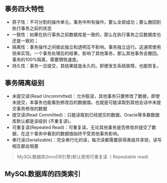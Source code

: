 ## 事务四大特性

- 原子性：不可分割的操作单元，事务中所有操作，要么全部成功；要么撤回到执行事务之前的状态
- 一致性：如果在执行事务之前数据库是一致的，那么在执行事务之后数据库也还是一致的；
- 隔离性：事务操作之间彼此独立和透明互不影响。事务独立运行。这通常使用锁来实现。一个事务处理后的结果，影响了其他事务，那么其他事务会撤回。事务的100%隔离，需要牺牲速度。
- 持久性：事务一旦提交，其结果就是永久的。即便发生系统故障，也能恢复。


## 事务隔离级别

- 未提交读(Read Uncommitted)：允许脏读，其他事务只要修改了数据，即使未提交，本事务也能看到修改后的数据值。也就是可能读取到其他会话中未提交事务修改的数据
- 提交读(Read Committed)：只能读取到已经提交的数据。Oracle等多数数据库默认都是该级别 (不重复读)。
- 可重复读(Repeated Read)：可重复读。无论其他事务是否修改并提交了数据，在这个事务中看到的数据值始终不受其他事务影响。
- 串行读(Serializable)：完全串行化的读，每次读都需要获得表级共享锁，读写相互都会阻塞

> MySQL数据库(InnoDB引擎)默认使用可重复读（ Repeatable read)

## MySQL数据库的四类索引
